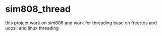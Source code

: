 # sim808_thread
this project work on sim808 and work for threading base on freertos and ucosii and linux threading
